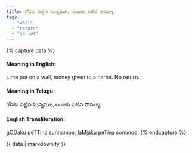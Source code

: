 ```yaml
---
title: గోడకు పెట్టిన సున్నమూ, లంజకు పెటిన సొమ్మూ.
tags:
  - "wall"
  - "return"
  - "harlot"
---
```


{% capture data %}
#### Meaning in English:
Lime put on a wall, money given to a harlot.
No return.

#### Meaning in Telugu:
గోడకు పెట్టిన సున్నమూ, లంజకు పెటిన సొమ్మూ.

#### English Transliteration:
gODaku peTTina sunnamoo, laMjaku peTina sommoo.
{% endcapture %}

{{ data | markdownify }}

